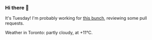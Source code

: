 ### Hi there :wave:

It's Tuesday! I'm probably working for [this bunch](https://github.com/kohofinancial), reviewing some pull requests.

Weather in Toronto: partly cloudy, at +11°C.
